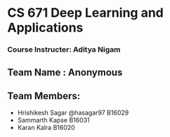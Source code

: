 # CS 671 Deep Learning and Applications
### Course Instructer: Aditya Nigam

## Team Name : Anonymous
## Team Members:
- Hrishikesh Sagar @hasagar97 B16029
- Sammarth Kapse B16031
- Karan Kalra B16020
